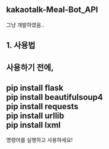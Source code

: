 ## kakaotalk-Meal-Bot_API
그냥 개발하였음..
 
## 1. 사용법
사용하기 전에,
---
pip install flask    
pip install beautifulsoup4    
pip install requests    
pip install urllib    
pip install lxml    
---
명령어를 실행하고 사용하세요!